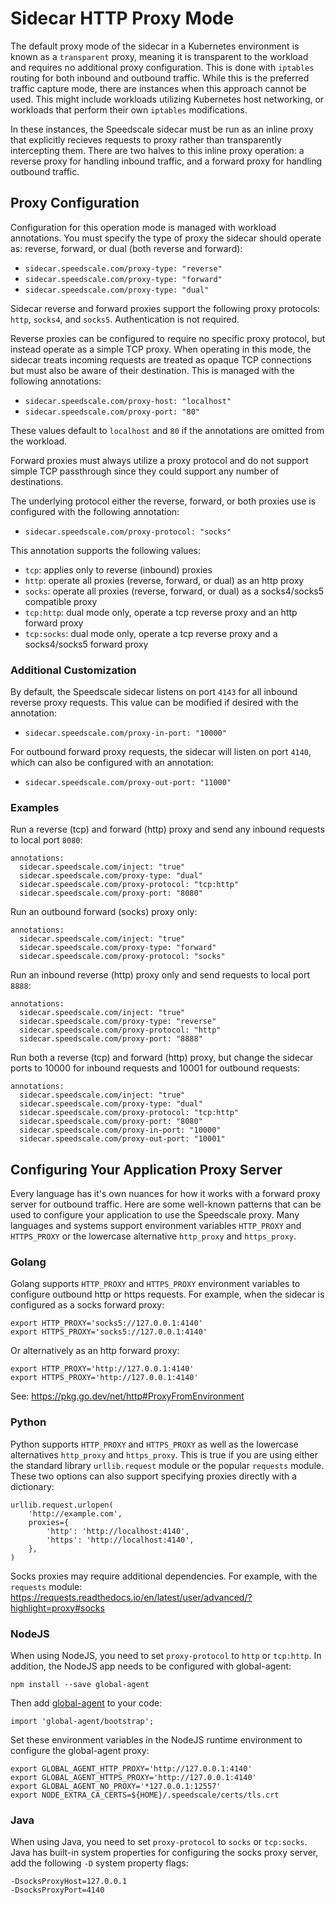 # Sidecar HTTP Proxy Mode

The default proxy mode of the sidecar in a Kubernetes environment is known as a `transparent` proxy, meaning it is
transparent to the workload and requires no additional proxy configuration. This is done with `iptables` routing for both
inbound and outbound traffic. While this is the preferred traffic capture mode, there are instances when this approach
cannot be used. This might include workloads utilizing Kubernetes host networking, or workloads that perform their
own `iptables` modifications.

In these instances, the Speedscale sidecar must be run as an inline proxy that explicitly recieves requests to proxy
rather than transparently intercepting them. There are two halves to this inline proxy operation: a reverse proxy for
handling inbound traffic, and a forward proxy for handling outbound traffic.

## Proxy Configuration

Configuration for this operation mode is managed with workload annotations. You must specify the type of proxy the sidecar
should operate as: reverse, forward, or dual (both reverse and forward):

- `sidecar.speedscale.com/proxy-type: "reverse"`
- `sidecar.speedscale.com/proxy-type: "forward"`
- `sidecar.speedscale.com/proxy-type: "dual"`

Sidecar reverse and forward proxies support the following proxy protocols: `http`, `socks4`, and `socks5`. Authentication
is not required.

Reverse proxies can be configured to require no specific proxy protocol, but instead operate as a simple TCP proxy. When
operating in this mode, the sidecar treats incoming requests are treated as opaque TCP connections but must also be aware
of their destination. This is managed with the following annotations:

- `sidecar.speedscale.com/proxy-host: "localhost"`
- `sidecar.speedscale.com/proxy-port: "80"`

These values default to `localhost` and `80` if the annotations are omitted from the workload.

Forward proxies must always utilize a proxy protocol and do not support simple TCP passthrough since they could support
any number of destinations.

The underlying protocol either the reverse, forward, or both proxies use is configured with the following annotation:

- `sidecar.speedscale.com/proxy-protocol: "socks"`

This annotation supports the following values:

- `tcp`: applies only to reverse (inbound) proxies
- `http`: operate all proxies (reverse, forward, or dual) as an http proxy
- `socks`: operate all proxies (reverse, forward, or dual) as a socks4/socks5 compatible proxy
- `tcp:http`: dual mode only, operate a tcp reverse proxy and an http forward proxy
- `tcp:socks`: dual mode only, operate a tcp reverse proxy and a socks4/socks5 forward proxy

### Additional Customization

By default, the Speedscale sidecar listens on port `4143` for all inbound reverse proxy requests. This value can be
modified if desired with the annotation:

- `sidecar.speedscale.com/proxy-in-port: "10000"`

For outbound forward proxy requests, the sidecar will listen on port `4140`, which can also be configured with an
annotation:

- `sidecar.speedscale.com/proxy-out-port: "11000"`

### Examples

Run a reverse (tcp) and forward (http) proxy and send any inbound requests to local port `8080`:

```
annotations:
  sidecar.speedscale.com/inject: "true"
  sidecar.speedscale.com/proxy-type: "dual"
  sidecar.speedscale.com/proxy-protocol: "tcp:http"
  sidecar.speedscale.com/proxy-port: "8080"
```

Run an outbound forward (socks) proxy only:

```
annotations:
  sidecar.speedscale.com/inject: "true"
  sidecar.speedscale.com/proxy-type: "forward"
  sidecar.speedscale.com/proxy-protocol: "socks"
```

Run an inbound reverse (http) proxy only and send requests to local port `8888`:

```
annotations:
  sidecar.speedscale.com/inject: "true"
  sidecar.speedscale.com/proxy-type: "reverse"
  sidecar.speedscale.com/proxy-protocol: "http"
  sidecar.speedscale.com/proxy-port: "8888"
```

Run both a reverse (tcp) and forward (http) proxy, but change the sidecar ports to 10000 for inbound requests and 10001
for outbound requests:

```
annotations:
  sidecar.speedscale.com/inject: "true"
  sidecar.speedscale.com/proxy-type: "dual"
  sidecar.speedscale.com/proxy-protocol: "tcp:http"
  sidecar.speedscale.com/proxy-port: "8080"
  sidecar.speedscale.com/proxy-in-port: "10000"
  sidecar.speedscale.com/proxy-out-port: "10001"
```

## Configuring Your Application Proxy Server

Every language has it's own nuances for how it works with a forward proxy server for outbound traffic. Here are some
well-known patterns that can be used to configure your application to use the Speedscale proxy. Many languages and
systems support environment variables `HTTP_PROXY` and `HTTPS_PROXY` or the lowercase alternative `http_proxy` and
`https_proxy`.

### Golang

Golang supports `HTTP_PROXY` and `HTTPS_PROXY` environment variables to configure outbound http or https requests. For
example, when the sidecar is configured as a socks forward proxy:

```
export HTTP_PROXY='socks5://127.0.0.1:4140'
export HTTPS_PROXY='socks5://127.0.0.1:4140'
```

Or alternatively as an http forward proxy:

```
export HTTP_PROXY='http://127.0.0.1:4140'
export HTTPS_PROXY='http://127.0.0.1:4140'
```

See: https://pkg.go.dev/net/http#ProxyFromEnvironment

### Python

Python supports `HTTP_PROXY` and `HTTPS_PROXY` as well as the lowercase alternatives `http_proxy` and `https_proxy`. This
is true if you are using either the standard library `urllib.request` module or the popular `requests` module. These
two options can also support specifying proxies directly with a dictionary:

```
urllib.request.urlopen(
    'http://example.com',
    proxies={
        'http': 'http://localhost:4140',
        'https': 'http://localhost:4140',
    },
)
```

Socks proxies may require additional dependencies. For example, with the `requests` module:
https://requests.readthedocs.io/en/latest/user/advanced/?highlight=proxy#socks

### NodeJS

When using NodeJS, you need to set `proxy-protocol` to `http` or `tcp:http`. In addition, the NodeJS app needs to be
configured with global-agent:

```
npm install --save global-agent
```

Then add [global-agent](https://github.com/gajus/global-agent) to your code:

```
import 'global-agent/bootstrap';
```

Set these environment variables in the NodeJS runtime environment to configure the global-agent proxy:

```
export GLOBAL_AGENT_HTTP_PROXY='http://127.0.0.1:4140'
export GLOBAL_AGENT_HTTPS_PROXY='http://127.0.0.1:4140'
export GLOBAL_AGENT_NO_PROXY='*127.0.0.1:12557'
export NODE_EXTRA_CA_CERTS=${HOME}/.speedscale/certs/tls.crt
```

### Java

When using Java, you need to set `proxy-protocol` to `socks` or `tcp:socks`. Java has built-in system properties for
configuring the socks proxy server, add the following `-D` system property flags:

```
-DsocksProxyHost=127.0.0.1
-DsocksProxyPort=4140
```

